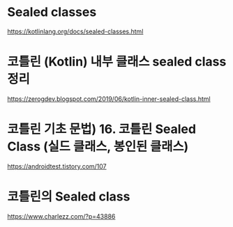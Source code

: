 # Sealed classes
https://kotlinlang.org/docs/sealed-classes.html

# 코틀린 (Kotlin) 내부 클래스 sealed class 정리
https://zerogdev.blogspot.com/2019/06/kotlin-inner-sealed-class.html

# 코틀린 기초 문법) 16. 코틀린 Sealed Class (실드 클래스, 봉인된 클래스)
https://androidtest.tistory.com/107

# 코틀린의 Sealed class
https://www.charlezz.com/?p=43886
